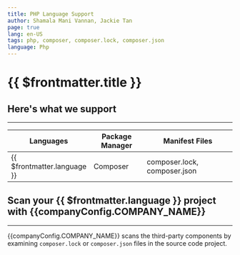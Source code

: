 ```yaml
---
title: PHP Language Support
author: Shamala Mani Vannan, Jackie Tan
page: true
lang: en-US
tags: php, composer, composer.lock, composer.json
language: Php
---
```


<script setup>
import LanguageHeader from './components/LanguageHeader.vue'
import { companyConfig } from '../../../config/companyConfig.js'
</script>

<ClientOnly>

# {{ $frontmatter.title }}

<LanguageHeader :language="$frontmatter.language"/>

## Here's what we support

<hr class="thick" />

<table>
    <thead>
        <th>Languages</th>
        <th>Package Manager</th>
        <th>Manifest Files</th>
    </thead>
    <tbody>
        <tr>
            <td>{{ $frontmatter.language }}</td>
            <td width="33.33%">Composer</td>
            <td width="100%">composer.lock, composer.json</td>
        </tr>
    </tbody>
</table>

## Scan your {{ $frontmatter.language }} project with {{companyConfig.COMPANY_NAME}}

<hr class="thick" />

{{companyConfig.COMPANY_NAME}} scans the third-party components by examining `composer.lock` or `composer.json` files in the source code project.

<!--@include: ../../parts/maximize-results.md-->

</ClientOnly>
